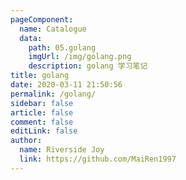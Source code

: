 ```yaml
---
pageComponent: 
  name: Catalogue
  data: 
    path: 05.golang
    imgUrl: /img/golang.png
    description: golang 学习笔记
title: golang
date: 2020-03-11 21:50:56
permalink: /golang/
sidebar: false
article: false
comment: false
editLink: false
author: 
  name: Riverside Joy
  link: https://github.com/MaiRen1997
---
```

